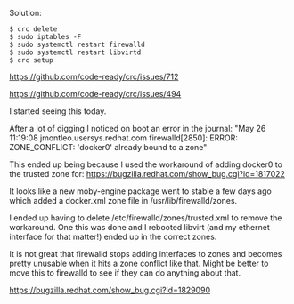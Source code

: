 Solution:
```
$ crc delete
$ sudo iptables -F
$ sudo systemctl restart firewalld 
$ sudo systemctl restart libvirtd 
$ crc setup 
```

https://github.com/code-ready/crc/issues/712

https://github.com/code-ready/crc/issues/494


I started seeing this today.

After a lot of digging I noticed on boot an error in the journal:
"May 26 11:19:08 jmontleo.usersys.redhat.com firewalld[2850]: ERROR: ZONE_CONFLICT: 'docker0' already bound to a zone"

This ended up being because I used the workaround of adding docker0 to the trusted zone for:
https://bugzilla.redhat.com/show_bug.cgi?id=1817022

It looks like a new moby-engine package went to stable a few days ago which added a docker.xml zone file in /usr/lib/firewalld/zones.

I ended up having to delete /etc/firewalld/zones/trusted.xml to remove the workaround. One this was done and I rebooted libvirt (and my ethernet interface for that matter!) ended up in the correct zones.

It is not great that firewalld stops adding interfaces to zones and becomes pretty unusable when it hits a zone conflict like that. Might be better to move this to firewalld to see if they can do anything about that.

https://bugzilla.redhat.com/show_bug.cgi?id=1829090